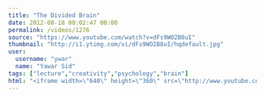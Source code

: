 ```yaml
---
title: "The Divided Brain"
date: 2012-08-18 00:02:47 00:00
permalink: /videos/1276
source: "https://www.youtube.com/watch?v=dFs9WO2B8uI"
thumbnail: "http://i1.ytimg.com/vi/dFs9WO2B8uI/hqdefault.jpg"
user:
  username: "ywar"
  name: "Yawar Sid"
tags: ["lecture","creativity","psychology","brain"]
html: "<iframe width=\"640\" height=\"360\" src=\"http://www.youtube.com/embed/dFs9WO2B8uI?wmode=transparent&fs=1&feature=oembed\" frameborder=\"0\" allowfullscreen></iframe>"
---
```


